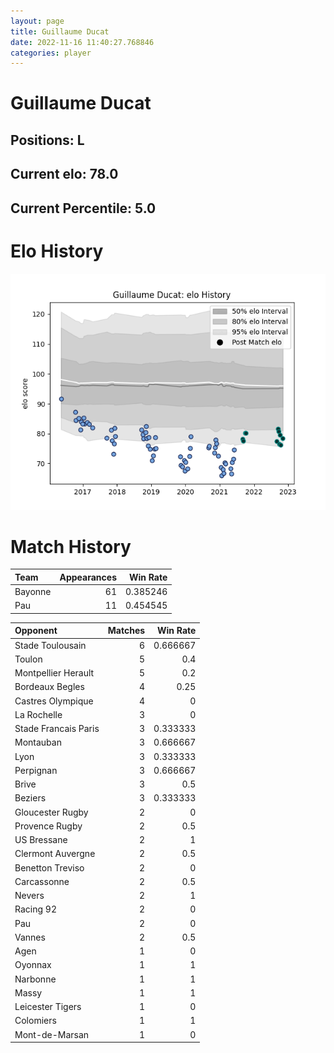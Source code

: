 ```yaml
---  
layout: page  
title: Guillaume Ducat  
date: 2022-11-16 11:40:27.768846  
categories: player  
---
```

# Guillaume Ducat

## Positions: L

## Current elo: 78.0

## Current Percentile: 5.0

# Elo History


![elo history](history_GuillaumeDucat.png)
# Match History


| Team    |   Appearances |   Win Rate |
|:--------|--------------:|-----------:|
| Bayonne |            61 |   0.385246 |
| Pau     |            11 |   0.454545 |

| Opponent             |   Matches |   Win Rate |
|:---------------------|----------:|-----------:|
| Stade Toulousain     |         6 |   0.666667 |
| Toulon               |         5 |   0.4      |
| Montpellier Herault  |         5 |   0.2      |
| Bordeaux Begles      |         4 |   0.25     |
| Castres Olympique    |         4 |   0        |
| La Rochelle          |         3 |   0        |
| Stade Francais Paris |         3 |   0.333333 |
| Montauban            |         3 |   0.666667 |
| Lyon                 |         3 |   0.333333 |
| Perpignan            |         3 |   0.666667 |
| Brive                |         3 |   0.5      |
| Beziers              |         3 |   0.333333 |
| Gloucester Rugby     |         2 |   0        |
| Provence Rugby       |         2 |   0.5      |
| US Bressane          |         2 |   1        |
| Clermont Auvergne    |         2 |   0.5      |
| Benetton Treviso     |         2 |   0        |
| Carcassonne          |         2 |   0.5      |
| Nevers               |         2 |   1        |
| Racing 92            |         2 |   0        |
| Pau                  |         2 |   0        |
| Vannes               |         2 |   0.5      |
| Agen                 |         1 |   0        |
| Oyonnax              |         1 |   1        |
| Narbonne             |         1 |   1        |
| Massy                |         1 |   1        |
| Leicester Tigers     |         1 |   0        |
| Colomiers            |         1 |   1        |
| Mont-de-Marsan       |         1 |   0        |